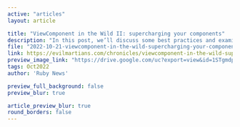 ```yaml
---
active: "articles"
layout: article

title: "ViewComponent in the Wild II: supercharging your components"
description: "In this post, we’ll discuss some best practices and examine various tips and tricks and you’ll learn how to bend view components to your will."
file: "2022-10-21-viewcomponent-in-the-wild-supercharging-your-components.md"
link: https://evilmartians.com/chronicles/viewcomponent-in-the-wild-supercharging-your-components 
preview_image_link: "https://drive.google.com/uc?export=view&id=1STgmdpmjkkp2G4rsk1MqxXJyPuwmD9uG"
tags: Oct2022
author: 'Ruby News'

preview_full_background: false
preview_blur: true

article_preview_blur: true
round_borders: false
---
```

